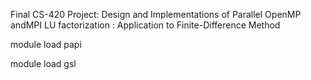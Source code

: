 Final CS-420 Project: Design and Implementations of Parallel OpenMP andMPI LU factorization : Application to Finite-Difference Method

module load papi

module load gsl

